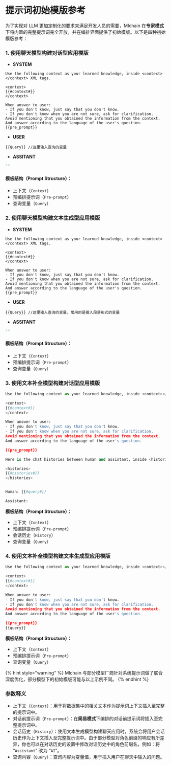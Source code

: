 # 提示词初始模版参考

为了实现对 LLM 更加定制化的要求来满足开发人员的需要，Mlchain 在**专家模式**下将内置的完整提示词完全开放，并在编排界面提供了初始模版。以下是四种初始模版参考：

### 1. 使用聊天模型构建对话型应用模版

* **SYSTEM**

```
Use the following context as your learned knowledge, inside <context></context> XML tags.

<context>
{{#context#}}
</context>

When answer to user:
- If you don't know, just say that you don't know.
- If you don't know when you are not sure, ask for clarification.
Avoid mentioning that you obtained the information from the context.
And answer according to the language of the user's question.
{{pre_prompt}}
```

* **USER**

```
{{Query}} //这里输入查询的变量
```

* **ASSITANT**

```Python
"" 
```

#### **模板结构（Prompt Structure）：**

* 上下文（`Context`）
* 预编排提示词（`Pre-prompt`）
* 查询变量（`Query`）

### 2. 使用聊天模型构建文本生成型应用模版

* **SYSTEM**

```
Use the following context as your learned knowledge, inside <context></context> XML tags.

<context>
{{#context#}}
</context>

When answer to user:
- If you don't know, just say that you don't know.
- If you don't know when you are not sure, ask for clarification.
Avoid mentioning that you obtained the information from the context.
And answer according to the language of the user's question.
{{pre_prompt}}
```

* **USER**

```
{{Query}} //这里输入查询的变量，常用的是输入段落形式的变量
```

* **ASSITANT**

```Python
"" 
```

#### **模板结构（Prompt Structure）：**

* 上下文（`Context`）
* 预编排提示词（`Pre-prompt`）
* 查询变量（`Query`）

### 3. 使用文本补全模型构建对话型应用模版

```Python
Use the following context as your learned knowledge, inside <context></context> XML tags.

<context>
{{#context#}}
</context>

When answer to user:
- If you don't know, just say that you don't know.
- If you don't know when you are not sure, ask for clarification.
Avoid mentioning that you obtained the information from the context.
And answer according to the language of the user's question.

{{pre_prompt}}

Here is the chat histories between human and assistant, inside <histories></histories> XML tags.

<histories>
{{#histories#}}
</histories>


Human: {{#query#}}

Assistant: 
```

**模板结构（Prompt Structure）：**

* 上下文（`Context`）
* 预编排提示词（`Pre-prompt`）
* 会话历史（`History`）
* 查询变量（`Query`）

### 4. 使用文本补全模型构建文本生成型应用模版

```Python
Use the following context as your learned knowledge, inside <context></context> XML tags.

<context>
{{#context#}}
</context>

When answer to user:
- If you don't know, just say that you don't know.
- If you don't know when you are not sure, ask for clarification.
Avoid mentioning that you obtained the information from the context.
And answer according to the language of the user's question.

{{pre_prompt}}
{{query}}
```

**模板结构（Prompt Structure）：**

* 上下文（`Context`）
* 预编排提示词（`Pre-prompt`）
* 查询变量（`Query`）

{% hint style="warning" %}
Mlchain 与部分模型厂商针对系统提示词做了联合深度优化，部分模型下的初始模版可能与以上示例不同。
{% endhint %}

### 参数释义

* 上下文（`Context`）：用于将数据集中的相关文本作为提示词上下文插入至完整的提示词中。
* 对话前提示词（`Pre-prompt`）：在**简易模式**下编排的对话前提示词将插入至完整提示词中。
* 会话历史（`History`）：使用文本生成模型构建聊天应用时，系统会将用户会话历史作为上下文插入至完整提示词中。由于部分模型对角色前缀的响应有所差异，你也可以在对话历史的设置中修改对话历史中的角色前缀名，例如：将 “`Assistant`” 改为 “`AI`”。
* 查询内容（`Query`）：查询内容为变量值，用于插入用户在聊天中输入的问题。
